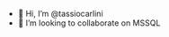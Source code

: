 - 👋 Hi, I’m @tassiocarlini
- 💞️ I’m looking to collaborate on MSSQL 

<!---
tassiocarlini/tassiocarlini is a ✨ special ✨ repository because its `README.md` (this file) appears on your GitHub profile.
You can click the Preview link to take a look at your changes.
--->
